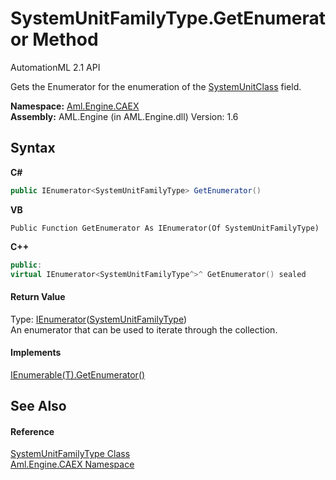 # SystemUnitFamilyType.GetEnumerator Method 
AutomationML 2.1 API 

Gets the Enumerator for the enumeration of the <a href="P_Aml_Engine_CAEX_SystemUnitFamilyType_SystemUnitClass">SystemUnitClass</a> field.

**Namespace:**&nbsp;<a href="N_Aml_Engine_CAEX">Aml.Engine.CAEX</a><br />**Assembly:**&nbsp;AML.Engine (in AML.Engine.dll) Version: 1.6

## Syntax

**C#**<br />
``` C#
public IEnumerator<SystemUnitFamilyType> GetEnumerator()
```

**VB**<br />
``` VB
Public Function GetEnumerator As IEnumerator(Of SystemUnitFamilyType)
```

**C++**<br />
``` C++
public:
virtual IEnumerator<SystemUnitFamilyType^>^ GetEnumerator() sealed
```


#### Return Value
Type: <a href="https://docs.microsoft.com/dotnet/api/system.collections.generic.ienumerator-1" target="_parent" rel="noopener noreferrer">IEnumerator</a>(<a href="T_Aml_Engine_CAEX_SystemUnitFamilyType">SystemUnitFamilyType</a>)<br />An enumerator that can be used to iterate through the collection.

#### Implements
<a href="https://docs.microsoft.com/dotnet/api/system.collections.generic.ienumerable-1.getenumerator#System_Collections_Generic_IEnumerable_1_GetEnumerator" target="_parent" rel="noopener noreferrer">IEnumerable(T).GetEnumerator()</a><br />

## See Also


#### Reference
<a href="T_Aml_Engine_CAEX_SystemUnitFamilyType">SystemUnitFamilyType Class</a><br /><a href="N_Aml_Engine_CAEX">Aml.Engine.CAEX Namespace</a><br />